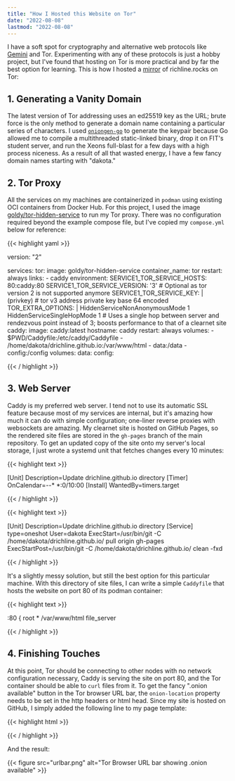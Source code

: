 ```yaml
---
title: "How I Hosted this Website on Tor"
date: "2022-08-08"
lastmod: "2022-08-08"
---
```


I have a soft spot for cryptography and alternative web protocols like [Gemini](https://gemini.circumlunar.space/) and Tor. Experimenting with any of these protocols is just a hobby project, but I've found that hosting on Tor is more practical and by far the best option for learning. This is how I hosted a [mirror](http://dakota3sjlgd5qt5nygektopktodk4krxw56xhkyzljhxuj3kroz5qqd.onion) of richline.rocks on Tor:

## 1. Generating a Vanity Domain

The latest version of Tor addressing uses an ed25519 key as the URL; brute force is the only method to generate a domain name containing a particular series of characters. I used [`oniongen-go`](https://github.com/rdkr/oniongen-go) to generate the keypair because Go allowed me to compile a multithreaded static-linked binary, drop it on FIT's student server, and run the Xeons full-blast for a few days with a high process niceness. As a result of all that wasted energy, I have a few fancy domain names starting with "dakota."

## 2. Tor Proxy

All the services on my machines are containerized in `podman` using existing OCI containers from Docker Hub. For this project, I used the image [goldy/tor-hidden-service](https://hub.docker.com/r/goldy/tor-hidden-service/) to run my Tor proxy. There was no configuration required beyond the example compose file, but I've copied my `compose.yml` below for reference:

{{< highlight yaml >}}

version: "2"

services:
  tor:
    image: goldy/tor-hidden-service
    container_name: tor
    restart: always
    links:
      - caddy
    environment:
        SERVICE1_TOR_SERVICE_HOSTS: 80:caddy:80
        SERVICE1_TOR_SERVICE_VERSION: '3'
        # Optional as tor version 2 is not supported anymore
        SERVICE1_TOR_SERVICE_KEY: |
          (privkey)
        # tor v3 address private key base 64 encoded
        TOR_EXTRA_OPTIONS: |
          HiddenServiceNonAnonymousMode 1
          HiddenServiceSingleHopMode 1
        # Uses a single hop between server and rendezvous point instead of 3; boosts performance to that of a clearnet site
  caddy:
    image: caddy:latest
    hostname: caddy
    restart: always
    volumes:
      - $PWD/Caddyfile:/etc/caddy/Caddyfile
      - /home/dakota/drichline.github.io:/var/www/html
      - data:/data
      - config:/config
volumes:
  data:
  config:

{{< / highlight >}}

## 3. Web Server
Caddy is my preferred web server. I tend not to use its automatic SSL feature because most of my services are internal, but it's amazing how much it can do with simple configuration; one-liner reverse proxies with websockets are amazing. My clearnet site is hosted on GitHub Pages, so the rendered site files are stored in the `gh-pages` branch of the main repository. To get an updated copy of the site onto my server's local storage, I just wrote a systemd unit that fetches changes every 10 minutes:

{{< highlight text >}}

[Unit]
Description=Update drichline.github.io directory
[Timer]
OnCalendar=*-*-* *:0/10:00
[Install]
WantedBy=timers.target


{{< / highlight >}}

{{< highlight text >}}

[Unit]
Description=Update drichline.github.io directory
[Service]
type=oneshot
User=dakota
ExecStart=/usr/bin/git -C /home/dakota/drichline.github.io/ pull origin gh-pages
ExecStartPost=/usr/bin/git -C /home/dakota/drichline.github.io/ clean -fxd

{{< / highlight >}}

It's a slightly messy solution, but still the best option for this particular machine. With this directory of site files, I can write a simple `Caddyfile` that hosts the website on port 80 of its podman container:

{{< highlight text >}}

:80 {
    root * /var/www/html
    file_server

{{< / highlight >}}

## 4. Finishing Touches

At this point, Tor should be connecting to other nodes with no network configuration necessary, Caddy is serving the site on port 80, and the Tor container should be able to `curl` files from it. To get the fancy ".onion available" button in the Tor browser URL bar, the `onion-location` property needs to be set in the http headers or html head. Since my site is hosted on GitHub, I simply added the following line to my page template:

{{< highlight html >}}

<meta http-equiv="onion-location" content="http://dakota3sjlgd5qt5nygektopktodk4krxw56xhkyzljhxuj3kroz5qqd.onion" />

{{< / highlight >}}

And the result:

{{< figure src="urlbar.png" alt="Tor Browser URL bar showing .onion available" >}}
